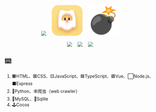 

<!-- 个人资料徽标 -->
<div align="center">
   <a href="https://xxggg.github.io/"><img height="100px" src="https://raw.githubusercontent.com/XXGGG/xxggg.github.io/main/img/logo.svg"></a>&emsp;
   <a href="https://xxggg.github.io/XGNavigation/"><img height="100px" src="https://raw.githubusercontent.com/XXGGG/XGNavigation/3aefb55c3d3e3895ed1f060a030d5779a295cab6/public/vite.svg"></a>&emsp;
   <a href="https://xggame-minesweeper.netlify.app/"><img height="100px" src="https://raw.githubusercontent.com/XXGGG/XGGame-Minesweeper/2b17dd1cd487bda50b9318fc0bd726f107f10712/public/Minesweeper.svg"></a>&emsp;
</div>


<br />
<div align="center">
   <a href="https://blog.csdn.net/qq_42460209"><img height="30px" src="https://img.shields.io/badge/CSDN-%E5%8D%9A%E5%AE%A2-c32136"></a>&emsp;
  <a href="https://weibo.com/u/2472496944"><img height="30px" src="https://img.shields.io/badge/Weibo-%E5%BE%AE%E5%8D%9A-orange"></a>&emsp;
  <a href="https://space.bilibili.com/5276030"><img height="30px" src="https://img.shields.io/badge/bilibili-B%E7%AB%99-ff69b4"></a>&emsp;
</div>
 

## ⌨️ 
1. 🟧HTML、🟥CSS、🟨JavaScript、🟦TypeScript、🟩Vue、⬜Node.js、⬛Express
2. 🐍Python、🕸️爬虫（web crawler）
3. 🐬MySQL、🍃Sqlite
4. 🕹️Cocos

